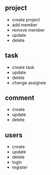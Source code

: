 ## project

- create project
- add member
- remove member
- update
- delete

## task

- create task
- update
- delete
- change assignee

## comment

- create
- update
- delete

## users

- create
- update
- delete
- login
- register
